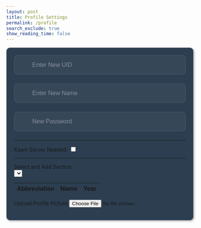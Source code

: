 ```yaml
---
layout: post
title: Profile Settings
permalink: /profile
search_exclude: true
show_reading_time: false
---
```

<style>
    .submit-button {
        width: 100%;
        padding: 1rem;
        color: black;
        border: none;
        border-radius: 10px;
        font-   ze: 1rem;
        font-weight: 600;
        cursor: pointer;
        transition: all 0.3s ease;
        position: relative;
        padding: 1rem;
    }

    .login-card {
        margin-top: 0;
        /* remove the top margin */
        border: 1px solid rgba(255, 255, 255, 0.5);
        border-radius: 10px;
        padding: 20px;
        box-shadow: 2px 2px 5px rgba(0, 0, 0, 0.3);
        margin-bottom: 20px;
        overflow-x: auto;
        background-color: #2c3e50;
        /* Enable horizontal scrolling */
    }

    .login-card h1 {
        margin-bottom: 20px;
    }

    .signup-card {
        margin-top: 0;
        /* remove the top margin */
        width: 45%;
        border: 1px solid rgba(255, 255, 255, 0.5);
        border-radius: 10px;
        padding: 20px;
        box-shadow: 2px 2px 5px rgba(0, 0, 0, 0.3);
        margin-bottom: 20px;
        overflow-x: auto;
        /* Enable horizontal scrolling */
    }

    .signup-card h1 {
        margin-bottom: 20px;
    }

    .form-group {
        position: relative;
        margin-bottom: 1.5rem;
    }

    .form-group ion-icon {
        position: absolute;
        top: 50%;
        left: 10px;
        /* Adjust based on desired spacing */
        transform: translateY(-50%);
        font-size: 1.5rem;
        /* Adjust the size of the icon */
        color: rgba(255, 255, 255, 0.4);
        pointer-events: none;
        /* Ensure the icon does not interfere with input focus */
    }

    .form-input {
        width: 100%;
        padding: 1rem 1rem 1rem 3rem;
        /* Add left padding to make room for the icon */
        background: rgba(255, 255, 255, 0.05);
        border: 1px solid rgba(255, 255, 255, 0.1);
        border-radius: 10px;
        font-size: 1rem;
        color: white;
        transition: all 0.3s ease;
    }

    .form-input::placeholder {
        color: rgba(255, 255, 255, 0.4);
    }

    .form-input:focus {
        outline: none;
        border-color: rgba(255, 255, 255, 0.3);
        background: rgba(255, 255, 255, 0.1);
        box-shadow: 0 0 0 4px rgba(255, 255, 255, 0.05);
    }

    .form-input:-webkit-autofill,
    .form-input:-webkit-autofill:hover,
    .form-input:-webkit-autofill:focus,
    .form-input:-webkit-autofill:active {
        -webkit-background-clip: text;
        -webkit-text-fill-color: #ffffff;
        transition: background-color 5000s ease-in-out 0s;
        box-shadow: inset 0 0 20px 20px #23232329;

    }

    .glow-on-hover-search {
        //this makes it actually glow
        border: none;
        outline: none;
        color: #fff;
        background: #1e1e1e;
        cursor: pointer;
        position: relative;
        z-index: 0;
        border-radius: 10px;
    }

    .glow-on-hover-search:before {
        content: '';
        background: linear-gradient(45deg, #ff0000, #ff7300, #fffb00, #48ff00, #00ffd5, #002bff, #7a00ff, #ff00c8, #ff0000);
        position: absolute;
        top: -2px;
        left: -2px;
        background-size: 400%;
        z-index: -1;
        filter: blur(5px);
        width: calc(100% + 4px);
        height: calc(100% + 4px);
        animation: glowing 20s linear infinite;
        opacity: 0;
        transition: opacity .3s ease-in-out;
        border-radius: 10px;
    }

    .glow-on-hover-search:hover:before {
        opacity: 1;
    }

    .glow-on-hover-search:after {
        z-index: -1;
        content: '';
        position: absolute;
        width: 100%;
        height: 100%;
        background: #1e1e1e;
        left: 0;
        top: 0;
        border-radius: 10px;
    }

    @keyframes glowing {
        0% {
            background-position: 0 0;
        }

        50% {
            background-position: 400% 0;
        }

        100% {
            background-position: 0 0;
        }
    }

    .your-profile-container {
        justify-content: center;
        align-items: center'
    }
</style>

<div class="your-profile-container">
    <div class="login-card">
        <form>
            <!-- New UID -->
            <div class="form-group">
                <input type="text" class="form-input" id="newUid" placeholder="Enter New UID">
                <ion-icon name="id-card-outline"></ion-icon>
            </div>
            <!-- New Name -->
            <div class="form-group">
                <ion-icon name="person-outline"></ion-icon>
                <input type="text" class="form-input" id="newName" placeholder="Enter New Name">
            </div>
            <!-- New Password -->
            <div class="form-group">
                <ion-icon name="lock-closed-outline"></ion-icon>
                <input type="text" class="form-input" id="newPassword" placeholder="New Password">
            </div>
            <hr>
            <!-- kasm server -->
            <div>
                <label for="kasmServerNeeded">Kasm Server Needed:
                    <input type="checkbox" id="kasmServerNeeded" onclick="toggleKasmServerNeeded()">
                </label>
            </div>
            <hr>
            <div>
                <label for="sectionDropdown">Select and Add Section:</label>
                <div class="icon-container">
                    <select id="sectionDropdown">
                        <!-- Options will be dynamically populated -->
                    </select>
                    <i class="fas fa-plus" onclick="addSection()"></i>
                </div>
            </div>
            <table>
                <thead>
                    <tr>
                        <th>Abbreviation</th>
                        <th>Name</th>
                        <th>Year</th>
                    </tr>
                </thead>
                <tbody id="profileResult">
                    <!-- Table rows will be dynamically populated -->
                </tbody>
            </table>
            <label for="profilePicture" class="file-icon"> Upload Profile Picture <i class="fas fa-upload"></i>
                <!-- Replace this with your desired icon -->
            </label>
            <input type="file" id="profilePicture" accept="image/*" onchange="saveProfilePicture()">
            <div class="image-container" id="profileImageBox">
                <!-- Profile picture will be displayed here -->
            </div>
            <p id="profile-message" style="color: red;"></p>
        </form>
    </div>
</div>
<script type="module" src="https://unpkg.com/ionicons@7.1.0/dist/ionicons/ionicons.esm.js"></script>
<script nomodule src="https://unpkg.com/ionicons@7.1.0/dist/ionicons/ionicons.js"></script>

<script type="module">
    // Import fetchOptions from config.js
    import { pythonURI, fetchOptions } from '{{site.baseurl}}/assets/js/api/config.js';
    // Import functions from config.js
    import { putUpdate, postUpdate, deleteData, logoutUser } from "{{site.baseurl}}/assets/js/api/profile.js";

    // Global variable to hold predefined sections
    let predefinedSections = [];

    // Function to fetch  sections from kasm2_backend
    async function fetchPredefinedSections() {
        const URL = pythonURI + "/api/section";

        try {
            const response = await fetch(URL, fetchOptions);
            if (!response.ok) {
                throw new Error(`Failed to fetch predefined sections: ${response.status}`);
            }

            return await response.json();
        } catch (error) {
            console.error('Error fetching predefined sections:', error.message);
            return []; // Return empty array on error
        }
    }

    // Function to populate section dropdown menu
    function populateSectionDropdown(predefinedSections) {
        const sectionDropdown = document.getElementById('sectionDropdown');
        sectionDropdown.innerHTML = ''; // Clear existing options

        predefinedSections.forEach(section => {
            const option = document.createElement('option');
            option.value = section.abbreviation;
            option.textContent = `${section.abbreviation} - ${section.name}`;
            sectionDropdown.appendChild(option);
        });

        // Display sections in the table
        displayProfileSections();
    }

    // Global variable to hold user sections
    let userSections = [];

    // Function to add a section
    window.addSection = async function () {
        const dropdown = document.getElementById('sectionDropdown');
        const selectedOption = dropdown.options[dropdown.selectedIndex];
        const abbreviation = selectedOption.value;
        const name = selectedOption.textContent.split(' ').slice(1).join(' ');

        if (!abbreviation || !name) {
            document.getElementById('profile-message').textContent = 'Please select a section from the dropdown.';
            return;
        }

        // Clear error message
        document.getElementById('profile-message').textContent = '';

        // Add section to userSections array if not already added
        const sectionExists = userSections.some(section => section.abbreviation === abbreviation && section.name === name);
        if (!sectionExists) {
            userSections.push({ abbreviation, name });

            // Display added section in the table
            displayProfileSections();

            // Save sections immediately
            await saveSections();
        }
    }

    // Function to display added sections in the table
    function displayProfileSections() {
        const tableBody = document.getElementById('profileResult');
        tableBody.innerHTML = ''; // Clear existing rows

        // Create a new row and cell for each section
        userSections.forEach(section => {
            const tr = document.createElement('tr');
            const abbreviationCell = document.createElement('td');
            const nameCell = document.createElement('td');
            const yearCell = document.createElement('td');

            // Fill in the corresponding cells with data
            abbreviationCell.textContent = section.abbreviation;
            nameCell.textContent = section.name;
            yearCell.textContent = section.year;

            tr.appendChild(abbreviationCell);
            tr.appendChild(nameCell);
            tr.appendChild(yearCell);

            // Add the row to table
            tableBody.appendChild(tr);
        });
    }

    // Function to save sections in the specified format
    async function saveSections() {
        const sectionAbbreviations = userSections.map(section => section.abbreviation);

        const sectionsData = {
            sections: sectionAbbreviations
        };

        const URL = pythonURI + "/api/user/section";

        const options = {
            URL,
            body: sectionsData,
            message: 'profile-message',
            callback: async () => {
                console.log('Sections saved successfully!');
                await fetchDataAndPopulateTable();
            }
        };

        try {
            await postUpdate(options);
        } catch (error) {
            console.error('Error saving sections:', error.message);
            document.getElementById('profile-message').textContent = 'Error saving sections: ' + error.message;
        }
    }

    // Function to fetch data from the backend and populate the table
    async function fetchDataAndPopulateTable() {
        const URL = pythonURI + "/api/user/section"; // Endpoint to fetch sections data

        try {
            const response = await fetch(URL, fetchOptions);
            if (!response.ok) {
                throw new Error(`Failed to fetch sections: ${response.status}`);
            }

            const sectionsData = await response.json();
            updateTableWithData(sectionsData); // Call function to update table with fetched data
        } catch (error) {
            console.error('Error fetching sections:', error.message);
            // Handle error display or fallback mechanism
        }
    }

    // Function to update table with fetched data
    function updateTableWithData(data) {
        const tableBody = document.getElementById('profileResult');
        tableBody.innerHTML = '';

        data.sections.forEach((section, index) => {
            const tr = document.createElement('tr');
            const abbreviationCell = document.createElement('td');
            const nameCell = document.createElement('td');
            const yearCell = document.createElement('td');

            abbreviationCell.textContent = section.abbreviation;
            nameCell.textContent = section.name;
            yearCell.textContent = section.year;

            const trashIcon = document.createElement('i');
            trashIcon.className = 'fas fa-trash-alt trash-icon';
            trashIcon.style.marginLeft = '10px';
            abbreviationCell.appendChild(trashIcon);

            trashIcon.addEventListener('click', async function (event) {
                event.preventDefault();
                const URL = pythonURI + "/api/user/section";

                // Remove the row from the table
                tr.remove();

                const options = {
                    URL,
                    body: { sections: [section.abbreviation] },
                    message: 'profile-message',
                    callback: async () => {
                        console.log('Section deleted successfully!');
                        await fetchDataAndPopulateTable();
                    }
                };

                try {
                    await deleteData(options);
                } catch (error) {
                    console.error('Error deleting section:', error.message);
                    document.getElementById('profile-message').textContent = 'Error deleting section: ' + error.message;
                }
            });

            yearCell.classList.add('editable'); // Make year cell editable
            yearCell.innerHTML = `${section.year} <i class="fas fa-pencil-alt edit-icon" style="margin-left: 10px;"></i>`;

            // Make the year cell editable
            yearCell.addEventListener('click', function () {
                const input = document.createElement('input');
                input.type = 'text';
                input.value = section.year;
                input.className = 'edit-input';
                yearCell.innerHTML = '';
                yearCell.appendChild(input);

                input.focus();

                input.addEventListener('blur', async function () {
                    const newYear = input.value;
                    const URL = pythonURI + "/api/user/section";
                    const options = {
                        URL,
                        body: { section: { abbreviation: section.abbreviation, year: newYear } },
                        message: 'profile-message',
                        callback: async () => {
                            console.log('Year updated successfully!');
                            await fetchDataAndPopulateTable();
                        }
                    };

                    try {
                        await putUpdate(options);
                    } catch (error) {
                        console.error('Error updating year:', error.message);
                        document.getElementById('profile-message').textContent = 'Error updating year: ' + error.message;
                    }

                    yearCell.textContent = newYear;
                });

                input.addEventListener('keydown', function (event) {
                    if (event.key === 'Enter') {
                        input.blur();
                    }
                });
            });
            tr.appendChild(abbreviationCell);
            tr.appendChild(nameCell);
            tr.appendChild(yearCell);

            tableBody.appendChild(tr);
        });

    }

    // Function to fetch user profile data
    async function fetchUserProfile() {
        const URL = pythonURI + "/api/id/pfp"; // Endpoint to fetch user profile data

        try {
            const response = await fetch(URL, fetchOptions);
            if (!response.ok) {
                throw new Error(`Failed to fetch user profile: ${response.status}`);
            }

            const profileData = await response.json();
            displayUserProfile(profileData);
        } catch (error) {
            console.error('Error fetching user profile:', error.message);
            // Handle error display or fallback mechanism
        }
    }

    // Function to display user profile data
    function displayUserProfile(profileData) {
        const profileImageBox = document.getElementById('profileImageBox');
        if (profileData.pfp) {
            const img = document.createElement('img');
            img.src = `data:image/jpeg;base64,${profileData.pfp}`;
            img.alt = 'Profile Picture';
            profileImageBox.innerHTML = ''; // Clear existing content
            profileImageBox.appendChild(img); // Append new image element
        } else {
            profileImageBox.innerHTML = '<p>No profile picture available.</p>';
        }

        // Display other profile information as needed
        // Example: Update HTML elements with profileData.username, profileData.email
    }

    // Function to save profile picture
    window.saveProfilePicture = async function () {

        const fileInput = document.getElementById('profilePicture');
        const file = fileInput.files[0];
        if (file) {
            const reader = new FileReader();
            reader.onload = function () {
                const profileImageBox = document.getElementById('profileImageBox');
                profileImageBox.innerHTML = `<img src="${reader.result}" alt="Profile Picture">`;
            };
            reader.readAsDataURL(file);
        }

        if (!file) return;

        try {
            const base64String = await convertToBase64(file);
            await sendProfilePicture(base64String);
            console.log('Profile picture uploaded successfully!');

        } catch (error) {
            console.error('Error uploading profile picture:', error.message);
            // Handle error display or fallback mechanism
        }
    }


    async function convertToBase64(file) {
    return new Promise((resolve, reject) => {
        const reader = new FileReader();
        reader.onload = () => resolve(reader.result.split(',')[1]); // Corrected split method
        reader.onerror = error => reject(error);
        reader.readAsDataURL(file);
    });
}


    // Function to send profile picture to server
    async function sendProfilePicture(base64String) {
        const URL = pythonURI + "/api/id/pfp"; // Adjust endpoint as needed

        // Create options object for PUT request
        const options = {
            URL,
            body: { pfp: base64String },
            message: 'profile-message', // Adjust the message area as needed
            callback: () => {
                console.log('Profile picture uploaded successfully!');
                // Handle success response as needed
            }
        };

        try {
            await putUpdate(options);
        } catch (error) {
            console.error('Error uploading profile picture:', error.message);
            document.getElementById('profile-message').textContent = 'Error uploading profile picture: ' + error.message;
        }
    }
    // Function to update UI with new UID and change placeholder
    window.updateUidField = function (newUid) {
        const uidInput = document.getElementById('newUid');
        uidInput.value = newUid;
        uidInput.placeholder = newUid;
    }

    // Function to update UI with new Name and change placeholder
    window.updateNameField = function (newName) {
        const nameInput = document.getElementById('newName');
        nameInput.value = newName;
        nameInput.placeholder = newName;
    }

    // Function to change UID
    window.changeUid = async function (uid) {
        if (uid) {
            const URL = pythonURI + "/api/user"; // Adjusted endpoint

            const options = {
                URL,
                body: { uid },
                message: 'uid-message', // Adjust the message area as needed
                callback: () => {
                    alert("You updated your Github ID, so you will automatically be logged out. Be sure to remember your new github id to log in!");
                    console.log('UID updated successfully!');
                    window.updateUidField(uid);
                    window.location.href = '{{site.baseurl}}/login'
                }
            };

            try {
                await putUpdate(options);
            } catch (error) {
                console.error('Error updating UID:', error.message);
                document.getElementById('uid-message').textContent = 'Error updating UID: ' + error.message;
            }
        }
    }

    window.changePassword = async function (password) {
        if (password) {
            const URL = pythonURI + "/api/user"; // Adjusted endpoint

            const options = {
                URL,
                body: { password },
                message: 'password-message', // Adjust the message area as needed
                callback: () => {
                    console.log('Password updated successfully!');
                    window.location.href = '{{site.baseurl}}/duallogin'

                }
            };

            try {
                alert("You updated your password, so you will automatically be logged out. Be sure to remember your password!");
                await putUpdate(options);
                await logoutUser();
            } catch (error) {
                console.error('Error updating password:', error.message);
                document.getElementById('password-message').textContent = 'Error updating password: ' + error.message;
            }
        }
    }

    // Function to change Name
    window.changeName = async function (name) {
        if (name) {
            const URL = pythonURI + "/api/user";
            const options = {
                URL,
                body: { name },
                message: 'name-message',
                callback: () => {
                    console.log('Name updated successfully!');
                    window.updateNameField(name);
                }
            };
            try {
                await putUpdate(options);
            } catch (error) {
                console.error('Error updating Name:', error.message);
                document.getElementById('name-message').textContent = 'Error updating Name: ' + error.message;
            }
        }
    }

    // Event listener to trigger updateUid function when UID field is changed
    document.getElementById('newUid').addEventListener('change', function () {
        const uid = this.value;
        window.changeUid(uid);

    });

    // Event listener to trigger updateName function when Name field is changed
    document.getElementById('newName').addEventListener('change', function () {
        const name = this.value;
        window.changeName(name);

    });

    document.getElementById('newPassword').addEventListener('change', function () {
        const password = this.value;
        window.changePassword(password);

    });

    window.fetchKasmServerNeeded = async function () {
        const URL = pythonURI + "/api/id"; // Adjusted endpoint
        try {
            const response = await fetch(URL, fetchOptions);
            if (!response.ok) {
                throw new Error(`Failed to fetch kasm_server_needed: ${response.status}`);
            }
            const userData = await response.json();
            const kasmServerNeeded = userData.kasm_server_needed
            // Update checkbox state based on fetched value
            const checkbox = document.getElementById('kasmServerNeeded');
            checkbox.checked = kasmServerNeeded;
        } catch (error) {
            console.error('Error fetching kasm_server_needed:', error.message);
            // Handle error display or fallback mechanism
        }
    };

    // Function to toggle kasm_server_needed attribute on checkbox change
    window.toggleKasmServerNeeded = async function () {
        const checkbox = document.getElementById('kasmServerNeeded');
        const newKasmServerNeeded = checkbox.checked;
        const URL = pythonURI + "/api/user"; // Adjusted endpoint
        const options = {
            URL,
            body: { kasm_server_needed: newKasmServerNeeded },
            message: 'kasm-server-message', // Adjust the message area as needed
            callback: () => {
                console.log('Kasm Server Needed updated successfully!');
            }
        };

        try {
            await putUpdate(options);
        } catch (error) {
            console.error('Error updating kasm_server_needed:', error.message);
            document.getElementById('kasm-server-message').textContent = 'Error updating kasm_server_needed: ' + error.message;
        }
    }
    window.fetchUid = async function () {
        const URL = pythonURI + "/api/id"; // Adjusted endpoint

        try {
            const response = await fetch(URL, fetchOptions);
            if (!response.ok) {
                throw new Error(`Failed to fetch UID: ${response.status}`);
            }

            const data = await response.json();
            return data.uid;
        } catch (error) {
            console.error('Error fetching UID:', error.message);
            return null;
        }
    };

    // Function to fetch Name from backend
    window.fetchName = async function () {
        const URL = pythonURI + "/api/id"; // Adjusted endpoint

        try {
            const response = await fetch(URL, fetchOptions);
            if (!response.ok) {
                throw new Error(`Failed to fetch Name: ${response.status}`);
            }

            const data = await response.json();
            return data.name;
        } catch (error) {
            console.error('Error fetching Name:', error.message);
            return null;
        }
    };

    // Function to set placeholders for UID and Name
    window.setPlaceholders = async function () {
        const uidInput = document.getElementById('newUid');
        const nameInput = document.getElementById('newName');

        try {
            const uid = await window.fetchUid();
            const name = await window.fetchName();

            if (uid !== null) {
                uidInput.placeholder = uid;
            }
            if (name !== null) {
                nameInput.placeholder = name;
            }
        } catch (error) {
            console.error('Error setting placeholders:', error.message);
        }
    };

    // Call fetchPredefinedSections and initializeProfileSetup when DOM content is loaded
    document.addEventListener('DOMContentLoaded', async function () {
        try {
            predefinedSections = await fetchPredefinedSections();
            console.log('Predefined Sections:', predefinedSections);
            populateSectionDropdown(predefinedSections); // Populate dropdown with fetched sections
            await fetchUserProfile(); // Fetch user profile data
            await fetchDataAndPopulateTable(); // Fetch and populate table with user sections
            await fetchKasmServerNeeded();
            await setPlaceholders();
        } catch (error) {
            console.error('Initialization error:', error.message);
            // Handle initialization error gracefully
        }
    });

</script>
